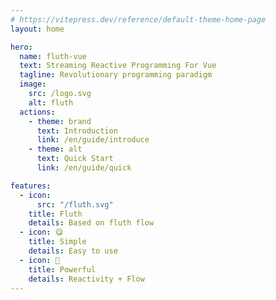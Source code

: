 ```yaml
---
# https://vitepress.dev/reference/default-theme-home-page
layout: home

hero:
  name: fluth-vue
  text: Streaming Reactive Programming For Vue
  tagline: Revolutionary programming paradigm
  image:
    src: /logo.svg
    alt: fluth
  actions:
    - theme: brand
      text: Introduction
      link: /en/guide/introduce
    - theme: alt
      text: Quick Start
      link: /en/guide/quick

features:
  - icon:
      src: "/fluth.svg"
    title: Fluth
    details: Based on fluth flow
  - icon: 😋
    title: Simple
    details: Easy to use
  - icon: 💪
    title: Powerful
    details: Reactivity + Flow
---
```

